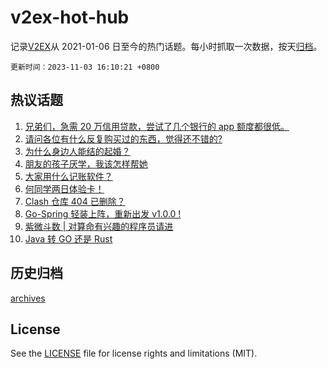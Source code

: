 # v2ex-hot-hub

 记录[V2EX](https://www.v2ex.com/)从 2021-01-06 日至今的热门话题。每小时抓取一次数据，按天[归档](archives)。

`更新时间：2023-11-03 16:10:21 +0800`

## 热议话题

1. [兄弟们，急需 20 万信用贷款，尝试了几个银行的 app 额度都很低。](https://www.v2ex.com/t/988086)
1. [请问各位有什么反复购买过的东西，觉得还不错的?](https://www.v2ex.com/t/988143)
1. [为什么身边人能结的起婚？](https://www.v2ex.com/t/988133)
1. [朋友的孩子厌学，我该怎样帮她](https://www.v2ex.com/t/988088)
1. [大家用什么记账软件？](https://www.v2ex.com/t/988094)
1. [何同学两日体验卡！](https://www.v2ex.com/t/988004)
1. [Clash 仓库 404 已删除？](https://www.v2ex.com/t/988265)
1. [Go-Spring 轻装上阵，重新出发 v1.0.0 !](https://www.v2ex.com/t/988146)
1. [紫微斗数 | 对算命有兴趣的程序员请进](https://www.v2ex.com/t/988131)
1. [Java 转 GO 还是 Rust](https://www.v2ex.com/t/988098)

## 历史归档

[archives](archives)

## License

See the [LICENSE](LICENSE) file for license rights and limitations (MIT).
